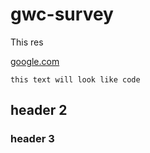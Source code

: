# gwc-survey

This res

[google.com](http://google.com) 

`this text will look like code`

## header 2

### header 3

